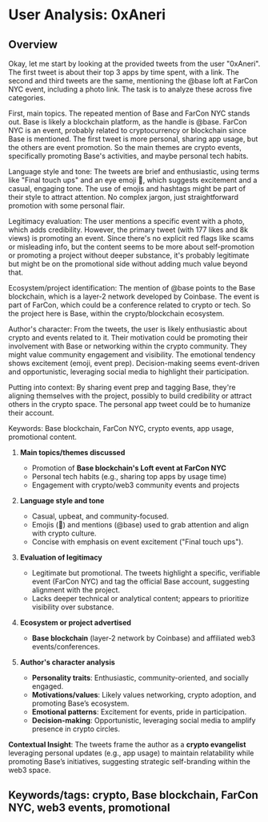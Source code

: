 # User Analysis: 0xAneri

## Overview

<think>
Okay, let me start by looking at the provided tweets from the user "0xAneri". The first tweet is about their top 3 apps by time spent, with a link. The second and third tweets are the same, mentioning the @base loft at FarCon NYC event, including a photo link. The task is to analyze these across five categories.

First, main topics. The repeated mention of Base and FarCon NYC stands out. Base is likely a blockchain platform, as the handle is @base. FarCon NYC is an event, probably related to cryptocurrency or blockchain since Base is mentioned. The first tweet is more personal, sharing app usage, but the others are event promotion. So the main themes are crypto events, specifically promoting Base's activities, and maybe personal tech habits.

Language style and tone: The tweets are brief and enthusiastic, using terms like "Final touch ups" and an eye emoji 👀, which suggests excitement and a casual, engaging tone. The use of emojis and hashtags might be part of their style to attract attention. No complex jargon, just straightforward promotion with some personal flair.

Legitimacy evaluation: The user mentions a specific event with a photo, which adds credibility. However, the primary tweet (with 177 likes and 8k views) is promoting an event. Since there's no explicit red flags like scams or misleading info, but the content seems to be more about self-promotion or promoting a project without deeper substance, it's probably legitimate but might be on the promotional side without adding much value beyond that.

Ecosystem/project identification: The mention of @base points to the Base blockchain, which is a layer-2 network developed by Coinbase. The event is part of FarCon, which could be a conference related to crypto or tech. So the project here is Base, within the crypto/blockchain ecosystem.

Author's character: From the tweets, the user is likely enthusiastic about crypto and events related to it. Their motivation could be promoting their involvement with Base or networking within the crypto community. They might value community engagement and visibility. The emotional tendency shows excitement (emoji, event prep). Decision-making seems event-driven and opportunistic, leveraging social media to highlight their participation.

Putting into context: By sharing event prep and tagging Base, they're aligning themselves with the project, possibly to build credibility or attract others in the crypto space. The personal app tweet could be to humanize their account.

Keywords: Base blockchain, FarCon NYC, crypto events, app usage, promotional content.
</think>

1. **Main topics/themes discussed**  
   - Promotion of **Base blockchain's Loft event at FarCon NYC**  
   - Personal tech habits (e.g., sharing top apps by usage time)  
   - Engagement with crypto/web3 community events and projects  

2. **Language style and tone**  
   - Casual, upbeat, and community-focused.  
   - Emojis (👀) and mentions (@base) used to grab attention and align with crypto culture.  
   - Concise with emphasis on event excitement ("Final touch ups").  

3. **Evaluation of legitimacy**  
   - Legitimate but promotional. The tweets highlight a specific, verifiable event (FarCon NYC) and tag the official Base account, suggesting alignment with the project.  
   - Lacks deeper technical or analytical content; appears to prioritize visibility over substance.  

4. **Ecosystem or project advertised**  
   - **Base blockchain** (layer-2 network by Coinbase) and affiliated web3 events/conferences.  

5. **Author's character analysis**  
   - **Personality traits**: Enthusiastic, community-oriented, and socially engaged.  
   - **Motivations/values**: Likely values networking, crypto adoption, and promoting Base’s ecosystem.  
   - **Emotional patterns**: Excitement for events, pride in participation.  
   - **Decision-making**: Opportunistic, leveraging social media to amplify presence in crypto circles.  

**Contextual Insight**: The tweets frame the author as a **crypto evangelist** leveraging personal updates (e.g., app usage) to maintain relatability while promoting Base’s initiatives, suggesting strategic self-branding within the web3 space.  

**Keywords/tags**: crypto, Base blockchain, FarCon NYC, web3 events, promotional
---
